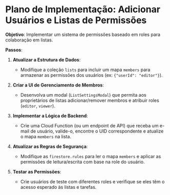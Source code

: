 
# Plano de Implementação: Adicionar Usuários e Listas de Permissões

**Objetivo**: Implementar um sistema de permissões baseado em roles para colaboração em listas.

**Passos**:

1.  **Atualizar a Estrutura de Dados**:
    *   Modifique a coleção `lists` para incluir um mapa `members` para armazenar as permissões dos usuários (ex: `{"userId": "editor"}`).

2.  **Criar a UI de Gerenciamento de Membros**:
    *   Desenvolva um modal (`ListSettingsModal`) que permita aos proprietários de listas adicionar/remover membros e atribuir roles (`editor`, `viewer`).

3.  **Implementar a Lógica de Backend**:
    *   Crie uma Cloud Function (ou um endpoint de API) que receba um e-mail de usuário, valide-o, encontre o UID correspondente e atualize o mapa `members` na lista.

4.  **Atualizar as Regras de Segurança**:
    *   Modifique as `firestore.rules` para ler o mapa `members` e aplicar as permissões de leitura/escrita com base na role do usuário.

5.  **Testar as Permissões**:
    *   Crie usuários de teste com diferentes roles e verifique se eles têm o acesso esperado às listas e tarefas.

